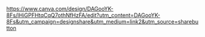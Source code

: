 https://www.canva.com/design/DAGooYK-8Fs/lHiGPFHtqCqQ7othNfHzFA/edit?utm_content=DAGooYK-8Fs&utm_campaign=designshare&utm_medium=link2&utm_source=sharebutton
